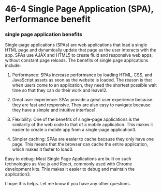 # 46-4 Single Page Application (SPA), Performance benefit

### single page application benefits
Single-page applications (SPAs) are web applications that load a single HTML page and dynamically update that page as the user interacts with the app. SPAs use AJAX and HTML5 to create fluid and responsive web apps, without constant page reloads. The benefits of single page applications include:

1. Performance: SPAs increase performance by loading HTML, CSS, and JavaScript assets as soon as the website is loaded. The reason is that when users come to an application, they need the shortest possible wait time so that they can do their work and leave12.

2. Great user experience: SPAs provide a great user experience because they are fast and responsive. They are also easy to navigate because they have a simple and intuitive interface1.

3. Flexibility: One of the benefits of single-page applications is the similarity of the web code to that of a mobile application. This makes it easier to create a mobile app from a single-page application3.

4. Simpler caching: SPAs are easier to cache because they only have one page. This means that the browser can cache the entire application, which makes it faster to load3.

Easy to debug: Most Single Page Applications are built on such technologies as Vue.js and React, commonly used with Chrome development kits. This makes it easier to debug and maintain the application3.

I hope this helps. Let me know if you have any other questions.
